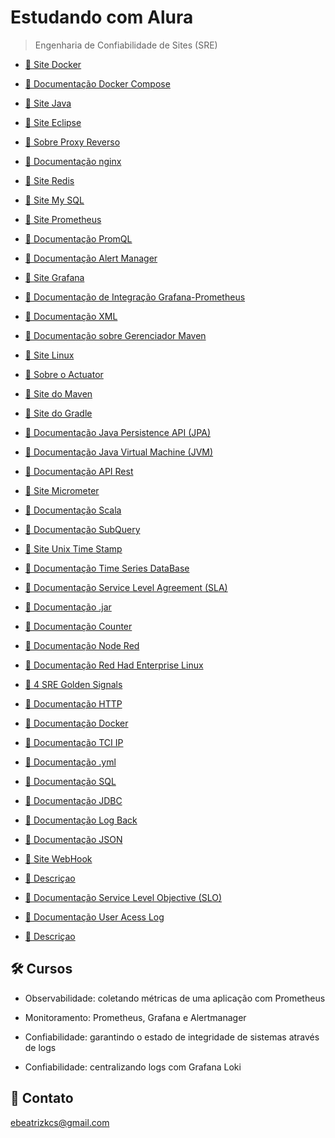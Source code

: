 # Estudando com Alura

> Engenharia de Confiabilidade de Sites (SRE)

- [🔗 Site Docker](https://www.docker.com)

- [🔗 Documentação Docker Compose](https://docs.docker.com/compose/)

- [🔗 Site Java](https://www.java.com/pt-BR/)

- [🔗 Site Eclipse](https://eclipseide.org)

- [🔗 Sobre Proxy Reverso](https://kinsta.com/pt/blog/proxy-reverso/)

- [🔗 Documentação nginx](https://hub.docker.com/_/nginx)

- [🔗 Site Redis](https://redis.io)

- [🔗 Site My SQL](https://www.mysql.com)

- [🔗 Site Prometheus](https://prometheus.io)

- [🔗 Documentação PromQL](https://lobocode.github.io/2023/03/19/promql/)

- [🔗 Documentação Alert Manager](https://prometheus.io/docs/alerting/latest/alertmanager/)

- [🔗 Site Grafana](https://grafana.com)

- [🔗 Documentação de Integração Grafana-Prometheus](https://prometheus.io/docs/visualization/grafana/)

- [🔗 Documentação XML](https://www.devmedia.com.br/introducao-a-xml-regras-de-sintaxe/24971)

- [🔗 Documentação sobre Gerenciador Maven](https://www.devmedia.com.br/gerenciando-projetos-com-maven/10823)

- [🔗 Site Linux](https://www.kernel.org)

- [🔗 Sobre o Actuator](https://medium.com/@sumanas27/what-is-spring-boot-actuator-a16c1ea3da1a)

- [🔗 Site do Maven](https://maven.apache.org)

- [🔗 Site do Gradle](https://gradle.org)

- [🔗 Documentação Java Persistence API (JPA)](https://www.devmedia.com.br/introducao-a-jpa-java-persistence-api/28173)

- [🔗 Documentação Java Virtual Machine (JVM)](https://www.google.com/search?client=opera&q=JVM&sourceid=opera&ie=UTF-8&oe=UTF-8)

- [🔗 Documentação API Rest](https://dev.delivery/documentacao-api-rest/)

- [🔗 Site Micrometer](https://micrometer.io)

- [🔗 Documentação Scala](https://docs.scala-lang.org/pt-br/tour/tour-of-scala.html)

- [🔗 Documentação SubQuery](https://www.devmedia.com.br/sql-subquery/41226)

- [🔗 Site Unix Time Stamp](https://www.unixtimestamp.com)

- [🔗 Documentação Time Series DataBase](https://www.influxdata.com/time-series-database/)

- [🔗 Documentação Service Level Agreement (SLA)](https://www.opservices.com.br/o-que-e-sla/)

- [🔗 Documentação .jar](https://www.reviversoft.com/pt/file-extensions/jar)

- [🔗 Documentação Counter](https://www.wikiwand.com/en/Counter-development)

- [🔗 Documentação Node Red](https://nodered.org/docs/)

- [🔗 Documentação Red Had Enterprise Linux](https://access.redhat.com/documentation/pt-br/red_hat_enterprise_linux/8/html/configuring_basic_system_settings/_online_documentation_2)

- [🔗 4 SRE Golden Signals](https://www.blameless.com/blog/4-sre-golden-signals-what-they-are-and-why-they-matter)

- [🔗 Documentação HTTP](https://developer.mozilla.org/pt-BR/docs/Web/HTTP)

- [🔗 Documentação Docker](https://docs.docker.com)

- [🔗 Documentação TCI IP](https://learn.microsoft.com/pt-br/sql/tools/configuration-manager/client-protocols-tcp-ip-properties-protocol-tab?view=sql-server-ver16)

- [🔗 Documentação .yml](https://www.reviversoft.com/pt/file-extensions/yml)

- [🔗 Documentação SQL](https://www.devmedia.com.br/exemplo/documentacao-sql/76)

- [🔗 Documentação JDBC](https://www.ibm.com/docs/pt-br/developer-for-zos/14.1?topic=support-what-is-jdbc#:~:text=JDBC%20significa%20Java™%20EE,interação%20do%20banco%20de%20dados.)

- [🔗 Documentação Log Back](https://logback.qos.ch/documentation.html)

- [🔗 Documentação JSON](https://www.devmedia.com.br/o-que-e-json/23166)

- [🔗 Site WebHook](https://webhook.site)

- [🔗 Descriçao](https://deskmanager.com.br/blog/slo/)

- [🔗 Documentação Service Level Objective (SLO)](https://deskmanager.com.br/blog/slo/)

- [🔗 Documentação User Acess Log](https://learn.microsoft.com/pt-br/windows-server/administration/user-access-logging/manage-user-access-logging)

- [🔗 Descriçao](link)

## 🛠 Cursos

- Observabilidade: coletando métricas de uma aplicação com Prometheus

- Monitoramento: Prometheus, Grafana e Alertmanager

- Confiabilidade: garantindo o estado de integridade de sistemas através de logs

- Confiabilidade: centralizando logs com Grafana Loki

## 💙 Contato

ebeatrizkcs@gmail.com
